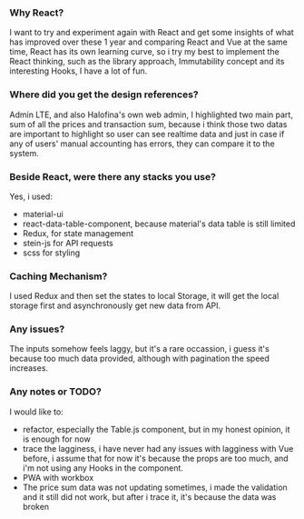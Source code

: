 ### Why React?
I want to try and experiment again with React and get some insights of what has improved over these 1 year and comparing React and Vue at the same time, React has its own learning curve, so i try my best to implement the React thinking, such as the library approach, Immutability concept and its interesting Hooks, I have a lot of fun.

### Where did you get the design references?
Admin LTE, and also Halofina's own web admin, I highlighted two main part, sum of all the prices and transaction sum, because i think those two datas are important to highlight so user can see realtime data and just in case if any of users' manual accounting has errors, they can compare it to the system.

### Beside React, were there any stacks you use?
Yes, i used:
- material-ui
- react-data-table-component, because material's data table is still limited
- Redux, for state management
- stein-js for API requests
- scss for styling

### Caching Mechanism?
I used Redux and then set the states to local Storage, it will get the local storage first and asynchronously get new data from API.

### Any issues?
The inputs somehow feels laggy, but it's a rare occassion, i guess it's because too much data provided, although with pagination the speed increases.

### Any notes or TODO?
I would like to:
- refactor, especially the Table.js component, but in my honest opinion, it is enough for now
- trace the lagginess, i have never had any issues with lagginess with Vue before, i assume that for now it's because the props are too much, and i'm not using any Hooks in the component.
- PWA with workbox
- The price sum data was not updating sometimes, i made the validation and it still did not work, but after i trace it, it's because the data was broken
